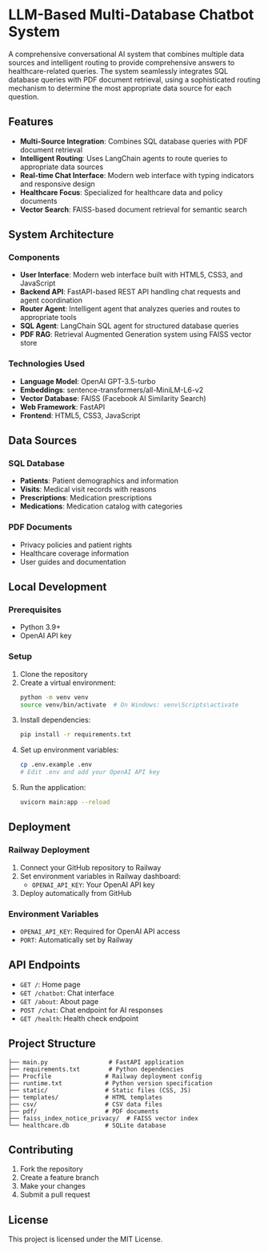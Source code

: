 # LLM-Based Multi-Database Chatbot System

A comprehensive conversational AI system that combines multiple data sources and intelligent routing to provide comprehensive answers to healthcare-related queries. The system seamlessly integrates SQL database queries with PDF document retrieval, using a sophisticated routing mechanism to determine the most appropriate data source for each question.

## Features

- **Multi-Source Integration**: Combines SQL database queries with PDF document retrieval
- **Intelligent Routing**: Uses LangChain agents to route queries to appropriate data sources
- **Real-time Chat Interface**: Modern web interface with typing indicators and responsive design
- **Healthcare Focus**: Specialized for healthcare data and policy documents
- **Vector Search**: FAISS-based document retrieval for semantic search

## System Architecture

### Components
- **User Interface**: Modern web interface built with HTML5, CSS3, and JavaScript
- **Backend API**: FastAPI-based REST API handling chat requests and agent coordination
- **Router Agent**: Intelligent agent that analyzes queries and routes to appropriate tools
- **SQL Agent**: LangChain SQL agent for structured database queries
- **PDF RAG**: Retrieval Augmented Generation system using FAISS vector store

### Technologies Used
- **Language Model**: OpenAI GPT-3.5-turbo
- **Embeddings**: sentence-transformers/all-MiniLM-L6-v2
- **Vector Database**: FAISS (Facebook AI Similarity Search)
- **Web Framework**: FastAPI
- **Frontend**: HTML5, CSS3, JavaScript

## Data Sources

### SQL Database
- **Patients**: Patient demographics and information
- **Visits**: Medical visit records with reasons
- **Prescriptions**: Medication prescriptions
- **Medications**: Medication catalog with categories

### PDF Documents
- Privacy policies and patient rights
- Healthcare coverage information
- User guides and documentation

## Local Development

### Prerequisites
- Python 3.9+
- OpenAI API key

### Setup
1. Clone the repository
2. Create a virtual environment:
   ```bash
   python -m venv venv
   source venv/bin/activate  # On Windows: venv\Scripts\activate
   ```
3. Install dependencies:
   ```bash
   pip install -r requirements.txt
   ```
4. Set up environment variables:
   ```bash
   cp .env.example .env
   # Edit .env and add your OpenAI API key
   ```
5. Run the application:
   ```bash
   uvicorn main:app --reload
   ```

## Deployment

### Railway Deployment
1. Connect your GitHub repository to Railway
2. Set environment variables in Railway dashboard:
   - `OPENAI_API_KEY`: Your OpenAI API key
3. Deploy automatically from GitHub

### Environment Variables
- `OPENAI_API_KEY`: Required for OpenAI API access
- `PORT`: Automatically set by Railway

## API Endpoints

- `GET /`: Home page
- `GET /chatbot`: Chat interface
- `GET /about`: About page
- `POST /chat`: Chat endpoint for AI responses
- `GET /health`: Health check endpoint

## Project Structure

```
├── main.py                 # FastAPI application
├── requirements.txt        # Python dependencies
├── Procfile               # Railway deployment config
├── runtime.txt            # Python version specification
├── static/                # Static files (CSS, JS)
├── templates/             # HTML templates
├── csv/                   # CSV data files
├── pdf/                   # PDF documents
├── faiss_index_notice_privacy/  # FAISS vector index
└── healthcare.db          # SQLite database
```

## Contributing

1. Fork the repository
2. Create a feature branch
3. Make your changes
4. Submit a pull request

## License

This project is licensed under the MIT License.
